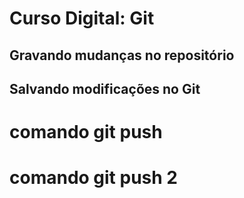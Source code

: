# Curso Digital: Git

## Gravando mudanças no repositório

## Salvando modificações no Git

# comando git push

# comando git push 2